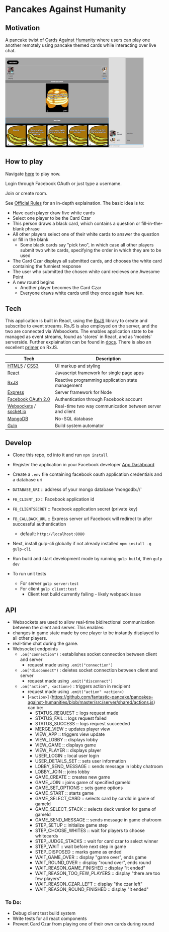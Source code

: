 # Pancakes Against Humanity

## Motivation
A pancake twist of [Cards Against Humanity](https://www.cardsagainsthumanity.com/) where users can play one another remotely using pancake themed cards while interacting over live chat.

<img src="./public/pah.jpg" width="440px" />

## How to play
Navigate [here](https://pah-cah.herokuapp.com/) to play now.

Login through Facebook OAuth or just type a username.

Join or create room.

See [Official Rules](http://s3.amazonaws.com/cah/CAH_Rules.pdf) for an in-depth explaination. The basic idea is to:
- Have each player draw five white cards
- Select one player to be the Card Czar
- This person draws a black card, which contains a question or fill-in-the-blank phrase
- All other players select one of their white cards to answer the question or fill in the blank
  - Some black cards say "pick two", in which case all other players submit two white cards, specifying the order in which they are to be used
- The Card Czar displays all submitted cards, and chooses the white card containing the funniest response
- The user who submitted the chosen white card recieves one Awesome Point
- A new round begins
  - Another player becomes the Card Czar
  - Everyone draws white cards until they once again have ten.

## Tech
This application is built in React, using the [RxJS](https://github.com/Reactive-Extensions/RxJS) library to create and subscribe to event streams. RxJS is also employed on the server, and the two are connected via Websockets. The enables application state to be managed as event streams, found as 'stores' in React, and as 'models' serverside. Further explaination can be found in [docs](https://github.com/fantastic-pancake/pancakes-against-humanities/tree/master/docs). There is also an excellent [primer](https://gist.github.com/staltz/868e7e9bc2a7b8c1f754) on RxJS.


| **Tech** | **Description** |
|----------|-------|
|  [HTML5](https://developer.mozilla.org/en-US/docs/Web/Guide/HTML/HTML5) / [CSS3](https://developer.mozilla.org/en-US/docs/Web/CSS/CSS3)  |   UI markup and styling   |
|  [React](https://facebook.github.io/react/)  |   Javascript framework for single page apps   |
|  [RxJS](https://github.com/Reactive-Extensions/RxJS)  |   Reactive programming application state management    |
|  [Express](http://expressjs.com/)  |   Server framework for Node   |
|  [Facebook OAuth 2.0](https://developers.facebook.com/docs/facebook-login/overview)  |   Authentication through Facebook account   |
|  [Websockets](https://developer.mozilla.org/en-US/docs/Web/API/WebSockets_API) / [socket.io](https://github.com/socketio/socket.io)  |   Real-time two way communication between server and client   |
|  [MongoDB](https://www.mongodb.com/)  |   No-SQL database    |
|  [Gulp](https://www.npmjs.com/package/gulp)  |   Build system automator  |

## Develop
- Clone this repo, cd into it and run `npm install`

- Register the application in your Facebook developer [App Dashboard](https://developers.facebook.com/apps/)
- Create a `.env` file containing facebook oauth application credentials and a database uri
 - `DATABASE_URI` :: address of your mongo database 'mongodb://<database name>'
 - `FB_CLIENT_ID` :: Facebook application id
 - `FB_CLIENTSECRET` :: Facebook application secret (private key)
 - `FB_CALLBACK_URL` :: Express server url Facebook will redirect to after successful authentication
   - default: `http://localhost:8080`

- Next, install gulp-cli globally if not already installed `npm install -g gulp-cli`

- Run build and start development mode by running `gulp build`, then `gulp dev`

- To run unit tests
  - For server `gulp server:test`
  - For client `gulp client:test`
    - Client test build currently failing - likely webpack issue


## API
- Websockets are used to allow real-time bidirectional communication between the client and server. This enables:
 - changes in game state made by one player to be instantly displayed to all other players.
 - real-time chat during the game.
- Websocket endpoints
  - `.on("connection")` : establishes socket connection between client and server
    - request made using `.emit("connection")`
  - `.on("disconnect")` : deletes socket connection between client and server
    - request made using `.emit("disconnect")`
  - `.on("action", <action>)` : triggers action in recipient
    - request made using `.emit("action" <action>)`
    - [`<action>`] (https://github.com/fantastic-pancake/pancakes-against-humanities/blob/master/src/server/shared/actions.js) can be:
      - STATUS_REQUEST :: logs request made
      - STATUS_FAIL :: logs request failed
      - STATUS_SUCCESS :: logs request succeeded
      - MERGE_VIEW :: updates player view
      - VIEW_APP :: triggers view update
      - VIEW_LOBBY :: displays lobby
      - VIEW_GAME :: displays game
      - VIEW_PLAYER :: displays player
      - USER_LOGIN :: local user login
      - USER_DETAILS_SET :: sets user information
      - LOBBY_SEND_MESSAGE :: sends message in lobby chatroom
      - LOBBY_JOIN :: joins lobby
      - GAME_CREATE :: creates new game
      - GAME_JOIN :: joins game of specified gameId
      - GAME_SET_OPTIONS :: sets game options
      - GAME_START :: starts game
      - GAME_SELECT_CARD :: selects card by cardId in game of gameId
      - GAME_SELECT_STACK :: selects deck version for game of gameId
      - GAME_SEND_MESSAGE :: sends message in game chatroom
      - STEP_SETUP :: initialize game step
      - STEP_CHOOSE_WHITES :: wait for players to choose whitecards
      - STEP_JUDGE_STACKS :: wait for card czar to select winner
      - STEP_WAIT :: wait before next step in game
      - STEP_DISPOSED :: marks game as ended
      - WAIT_GAME_OVER :: display "game over", ends game
      - WAIT_ROUND_OVER :: display "round over", ends round
      - WAIT_REASON_GAME_FINISHED :: display "it ended"
      - WAIT_REASON_TOO_FEW_PLAYERS :: display "there are too few players"
      - WAIT_REASON_CZAR_LEFT :: display "the czar left"
      - WAIT_REASON_ROUND_FINISHED :: display "it ended"

### To Do:
- Debug client test build system
- Write tests for all react components
- Prevent Card Czar from playing one of their own cards during round
